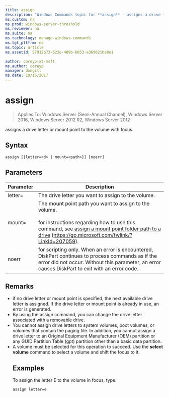 ```yaml
---
title: assign
description: "Windows Commands topic for **assign** - assigns a drive letter or mount point to the volume with focus."
ms.custom: na
ms.prod: windows-server-threshold
ms.reviewer: na
ms.suite: na
ms.technology: manage-windows-commands
ms.tgt_pltfrm: na
ms.topic: article
ms.assetid: 57912b73-622e-489b-b053-a369021ba8e1

author: coreyp-at-msft
ms.author: coreyp
manager: dongill
ms.date: 10/16/2017
---
```

# assign

>Applies To: Windows Server (Semi-Annual Channel), Windows Server 2016, Windows Server 2012 R2, Windows Server 2012

assigns a drive letter or mount point to the volume with focus.

## Syntax
```
assign [{letter=<d> | mount=<path>}] [noerr]
```
## Parameters

|  Parameter   |                                                                                                                                 Description                                                                                                                                 |
|--------------|-----------------------------------------------------------------------------------------------------------------------------------------------------------------------------------------------------------------------------------------------------------------------------|
|  letter=<d>  |                                                                                                             The drive letter you want to assign to the volume.                                                                                                              |
| mount=<path> | The mount point path you want to assign to the volume.<br /><br />for instructions regarding how to use this command, see [assign a mount point folder path to a drive](https://go.microsoft.com/fwlink/?LinkId=207059) (<https://go.microsoft.com/fwlink/?LinkId=207059>). |
|    noerr     |                                    for scripting only. When an error is encountered, DiskPart continues to process commands as if the error did not occur. Without this parameter, an error causes DiskPart to exit with an error code.                                     |

## Remarks
- if no drive letter or mount point is specified, the next available drive letter is assigned. If the drive letter or mount point is already in use, an error is generated.
- By using the assign command, you can change the drive letter associated with a removable drive.
- You cannot assign drive letters to system volumes, boot volumes, or volumes that contain the paging file. In addition, you cannot assign a drive letter to an Original Equipment Manufacturer (OEM) partition or any GUID Partition Table (gpt) partition other than a basic data partition.
- A volume must be selected for this operation to succeed. Use the **select volume** command to select a volume and shift the focus to it.
  ## <a name="BKMK_examples"></a>Examples
  To assign the letter E to the volume in focus, type:
  ```
  assign letter=e
  ```

